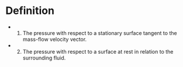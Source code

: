 # Definition
- 1. The pressure with respect to a stationary surface tangent to the
    mass-flow velocity vector.
- 2. The pressure with respect to a surface at rest in relation to the surrounding fluid.